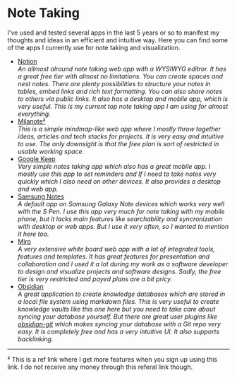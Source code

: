 # Note Taking
I've used and tested several apps in the last 5 years or so to manifest my thoughts and ideas in an efficient and intuitive way. Here you can find some of the apps I currently use for note taking and visualization.

- [Notion](https://www.notion.so/)  
  *An allmost alround note taking web app with a WYSIWYG editror. It has a great free tier with almost no limitations. You can create spaces and nest notes. There are plenty possibilities to structure your notes in tables, embed links and rich text formatting. You can also share notes to others via public links. It also has a desktop and mobile app, which is very useful. This is my current top note taking app I am using for almost everything.*
- [Milanote²](https://www.milanote.com/refer/rcD79f7pwwL9TcsATz)  
  *This is a simple mindmap-like web app where I mostly throw together ideas, articles and tech stacks for projects. It is very easy and intuitive to use. The only downsight is that the free plan is sort of restricted in usable working space.*
- [Google Keep](https://keep.google.com)  
  *Very simple notes taking app which also has a great mobile app. I mostly use this app to set reminders and If I need to take notes very quickly which I also need on other devices. It also provides a desktop and web app.*
- [Samsung Notes](https://play.google.com/store/apps/details?id=com.samsung.android.app.notes&hl=en&gl=US)  
  *A default app on Samsung Galaxy Note devices which works very well with the S Pen. I use this app very much for note taking with my mobile phone, but it lacks main features like searchability and syncronization with desktop or web apps. But I use it very often, so I wanted to mention it here too.*
- [Miro](https://miro.com/)  
  *A very extensive white board web app with a lot of integrated tools, features and templates. It has great features for presentation and collaboration and I used it a lot during my work as a software developer to design and visualize projects and software designs. Sadly, the free tier is very restricted and payed plans are a bit pricy.*
- [Obsidian](https://obsidian.md/)  
  *A great application to create knowledge databases which are stored in a local file system using markdown files. This is very useful to create knowledge vaults like this one here but you need to take care about syncing your database yourself. But there are great user plugins like [obsidian-git](https://github.com/denolehov/obsidian-git) which makes syncing your database with a Git repo very easy. It is completely free and has a very intuitive UI. It also supports backlinking.*

---
² This is a ref link where I get more features when you sign up using this link. I do not receive any money through this referal link though.